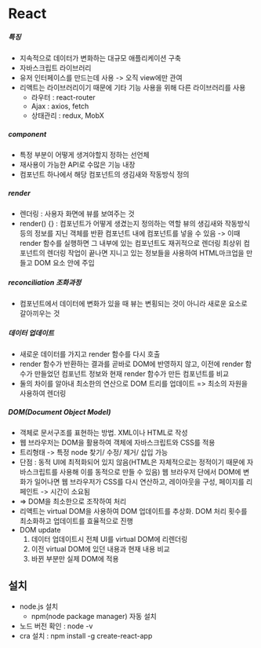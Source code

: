 # React

##### 특징
- 지속적으로 데이터가 변화하는 대규모 애플리케이션 구축
- 자바스크립트 라이브러리
- 유저 인터페이스를 만드는데 사용 -> 오직 view에만 관여
- 리액트는 라이브러리이기 때문에 기타 기능 사용을 위해 다른 라이브러리를 사용
    - 라우터 : react-router
    - Ajax : axios, fetch
    - 상태관리 : redux, MobX
    
##### component 
- 특정 부분이 어떻게 생겨야할지 정하는 선언체
- 재사용이 가능한 API로 수많은 기능 내장
- 컴포넌트 하나에서 해당 컴포넌트의 생김새와 작동방식 정의

##### render
- 렌더링 : 사용자 화면에 뷰를 보여주는 것
- render() {} : 컴포넌트가 어떻게 생겼는지 정의하는 역할
                뷰의 생김새와 작동방식 등의 정보를 지닌 객체를 반환
                컴포넌트 내에 컴포넌트를 넣을 수 있음
                -> 이때 render 함수를 실행하면 그 내부에 있는 컴포넌트도 재귀적으로 렌더링
                최상위 컴포넌트의 렌더링 작업이 끝나면 지니고 있는 정보들을 사용하여 HTML마크업을 만들고 DOM 요소 안에 주입

##### reconciliation 조화과정
- 컴포넌트에서 데이터에 변화가 있을 때 뷰는 변횡되는 것이 아니라 새로운 요소로 갈아끼우는 것

##### 데이터 업데이트 
- 새로운 데이터를 가지고 render 함수를 다시 호출
- render 함수가 반환하는 결과를 곧바로 DOM에 반영하지 않고, 이전에 render 함수가 만들었던 컴포넌트 정보와 현재 render 함수가 만든 컴포넌트를 비교
- 둘의 차이를 알아내 최소한의 연산으로 DOM 트리를 업데이트
    => 최소의 자원을 사용하여 렌더링

##### DOM(Document Object Model)
- 객체로 문서구조를 표현하는 방법. XML이나 HTML로 작성
- 웹 브라우저는 DOM을 활용하여 객체에 자바스크립트와 CSS를 적용
- 트리형태 -> 특정 node 찾기/ 수정/ 제거/ 삽입 가능
- 단점 : 동적 UI에 최적화되어 있지 않음(HTML은 자체적으로는 정적이기 때문에 자바스크립트를 사용해 이를 동적으로 만들 수 있음)
        웹 브라우저 단에서 DOM에 변화가 일어나면 웹 브라우저가 CSS를 다시 연산하고, 레이아웃을 구성, 페이지를 리페인트 -> 시간이 소요됨
- => DOM을 최소한으로 조작하여 처리
- 리액트는 virtual DOM을 사용하여 DOM 업데이트를 추상화. DOM 처리 횟수를 최소화하고 업데이트를 효율적으로 진행
- DOM update 
    1. 데이터 업데이트시 전체 UI를 virtual DOM에 리렌더링
    2. 이전 virtual DOM에 있던 내용과 현재 내용 비교
    3. 바뀐 부분만 실제 DOM에 적용
## 설치

- node.js 설치
    - npm(node package manager) 자동 설치 
- 노드 버전 확인 : node -v
- cra 설치 : npm install -g create-react-app